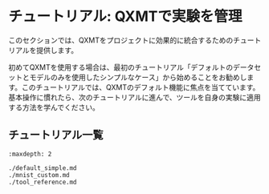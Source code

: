 # チュートリアル: QXMTで実験を管理
このセクションでは、QXMTをプロジェクトに効果的に統合するためのチュートリアルを提供します。

初めてQXMTを使用する場合は、最初のチュートリアル「デフォルトのデータセットとモデルのみを使用したシンプルなケース」から始めることをお勧めします。このチュートリアルでは、QXMTのデフォルト機能に焦点を当てています。基本操作に慣れたら、次のチュートリアルに進んで、ツールを自身の実験に適用する方法を学んでください。

## チュートリアル一覧
```{toctree}
:maxdepth: 2

./default_simple.md
./mnist_custom.md
./tool_reference.md
